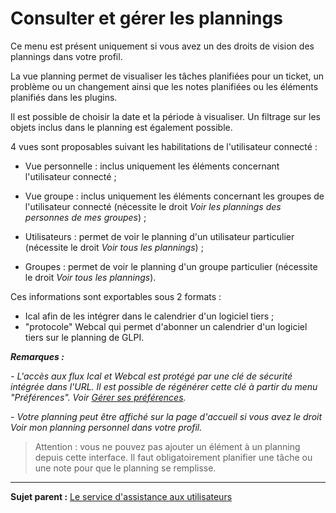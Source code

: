 Consulter et gérer les plannings
================================

Ce menu est présent uniquement si vous avez un des droits de vision des plannings dans votre profil.

La vue planning permet de visualiser les tâches planifiées pour un ticket, un problème ou un changement ainsi que les notes planifiées ou les éléments planifiés dans les plugins.

Il est possible de choisir la date et la période à visualiser. Un filtrage sur les objets inclus dans le planning est également possible.

4 vues sont proposables suivant les habilitations de l'utilisateur connecté :

-   Vue personnelle : inclus uniquement les éléments concernant l'utilisateur connecté ;

-   Vue groupe : inclus uniquement les éléments concernant les groupes de l'utilisateur connecté (nécessite le droit *Voir les plannings des personnes de mes groupes*) ;

-   Utilisateurs : permet de voir le planning d'un utilisateur particulier (nécessite le droit *Voir tous les plannings*) ;

-   Groupes : permet de voir le planning d'un groupe particulier (nécessite le droit *Voir tous les plannings*).

Ces informations sont exportables sous 2 formats :

-   Ical afin de les intégrer dans le calendrier d'un logiciel tiers ;
-   "protocole" Webcal qui permet d'abonner un calendrier d'un logiciel tiers sur le planning de GLPI.

***Remarques :***

*- L'accès aux flux Ical et Webcal est protégé par une clé de sécurité intégrée dans l'URL. Il est possible de régénérer cette clé à partir du menu "Préférences". Voir [Gérer ses préférences](01-premiers-pas/03_Utiliser_GLPI/04_Gérer_ses_préférences.md "Les préférences utilisateur se modifient depuis le menu Préférences").*

*- Votre planning peut être affiché sur la page d'accueil si vous avez le droit *Voir mon planning personnel* dans votre profil.*

> Attention : vous ne pouvez pas ajouter un élément à un planning depuis cette interface. Il faut obligatoirement planifier une tâche ou une note pour que le planning se remplisse.

--------
**Sujet parent :** [Le service d'assistance aux utilisateurs](04_Module_Assistance/01_Module_Assistance.md "Le service d'Assistance aux utilisateurs de GLPI")
